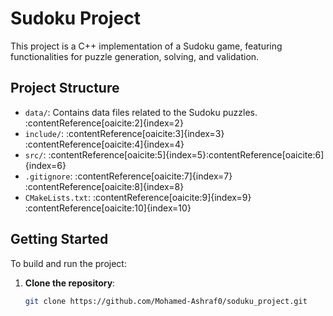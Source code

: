 # Sudoku Project

This project is a C++ implementation of a Sudoku game, featuring functionalities for puzzle generation, solving, and validation.

## Project Structure

- `data/`: Contains data files related to the Sudoku puzzles.&#8203;:contentReference[oaicite:2]{index=2}
- `include/`: :contentReference[oaicite:3]{index=3}&#8203;:contentReference[oaicite:4]{index=4}
- `src/`: :contentReference[oaicite:5]{index=5}&#8203;:contentReference[oaicite:6]{index=6}
- `.gitignore`: :contentReference[oaicite:7]{index=7}&#8203;:contentReference[oaicite:8]{index=8}
- `CMakeLists.txt`: :contentReference[oaicite:9]{index=9}&#8203;:contentReference[oaicite:10]{index=10}

## Getting Started

To build and run the project:

1. **Clone the repository**:

   ```bash
   git clone https://github.com/Mohamed-Ashraf0/soduku_project.git

